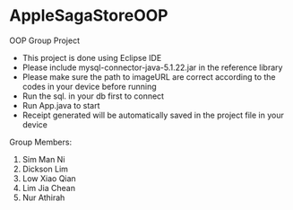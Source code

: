 # AppleSagaStoreOOP
OOP Group Project
- This project is done using Eclipse IDE
- Please include mysql-connector-java-5.1.22.jar in the reference library
- Please make sure the path to imageURL are correct according to the codes in your device before running
- Run the sql. in your db first to connect
- Run App.java to start
- Receipt generated will be automatically saved in the project file in your device


Group Members:
1. Sim Man Ni
2. Dickson Lim
3. Low Xiao Qian
4. Lim Jia Chean
5. Nur Athirah
